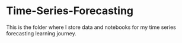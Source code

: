 # Time-Series-Forecasting

This is the folder where I store data and notebooks for my time series forecasting learning journey.
